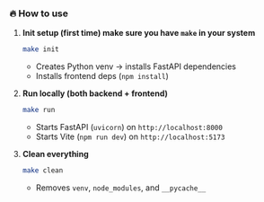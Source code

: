 
### 🔥 How to use

1. **Init setup (first time) make sure you have `make` in your system**

   ```bash
   make init
   ```

   * Creates Python venv → installs FastAPI dependencies
   * Installs frontend deps (`npm install`)

2. **Run locally (both backend + frontend)**

   ```bash
   make run
   ```

   * Starts FastAPI (`uvicorn`) on `http://localhost:8000`
   * Starts Vite (`npm run dev`) on `http://localhost:5173`

3. **Clean everything**

   ```bash
   make clean
   ```

   * Removes `venv`, `node_modules`, and `__pycache__`


